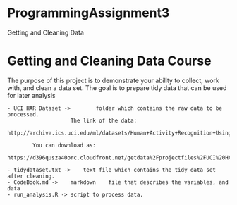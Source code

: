 # ProgrammingAssignment3
Getting and Cleaning Data


Getting and Cleaning Data Course 
===============================================================================
The purpose of this project is to demonstrate your ability to collect, work with, and clean a data set. The goal is to prepare tidy data that can be used for later analysis

	- UCI HAR Dataset -> 		folder which contains the raw data to be processed.
						The link of the data:
						http://archive.ics.uci.edu/ml/datasets/Human+Activity+Recognition+Using+Smartphones
            
            You can download as:
            https://d396qusza40orc.cloudfront.net/getdata%2Fprojectfiles%2FUCI%20HAR%20Dataset.zip 
            
	- tidydataset.txt ->	text file which contains the tidy data set after cleaning.
	- CodeBook.md ->	markdown	file that describes the variables, and data
	- run_analysis.R ->	script to process data.
